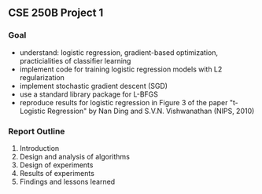 ## CSE 250B Project 1

### Goal
* understand: logistic regression, gradient-based optimization, practicialities of classifier learning
* implement code for training logistic regression models with L2 regularization
* implement stochastic gradient descent (SGD)
* use a standard library package for L-BFGS
* reproduce results for logistic regression in Figure 3 of the paper "t-Logistic Regression" by Nan Ding and S.V.N. Vishwanathan (NIPS, 2010)

### Report Outline 
1. Introduction
2. Design and analysis of algorithms
3. Design of experiments
4. Results of experiments
5. Findings and lessons learned
